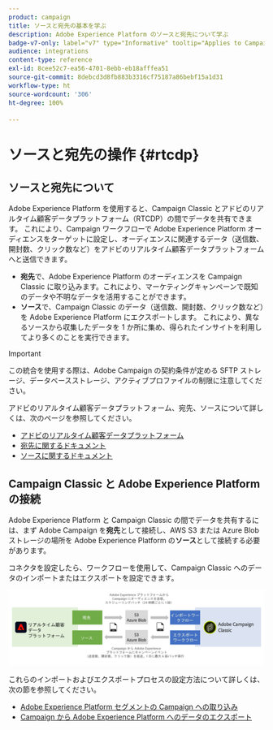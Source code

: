 ```yaml
---
product: campaign
title: ソースと宛先の基本を学ぶ
description: Adobe Experience Platform のソースと宛先について学ぶ
badge-v7-only: label="v7" type="Informative" tooltip="Applies to Campaign Classic v7 only"
audience: integrations
content-type: reference
exl-id: 8cee52c7-ea56-4701-8ebb-eb18afffea51
source-git-commit: 8debcd3d8fb883b3316cf75187a86bebf15a1d31
workflow-type: ht
source-wordcount: '306'
ht-degree: 100%

---
```


# ソースと宛先の操作 {#rtcdp}



## ソースと宛先について

Adobe Experience Platform を使用すると、Campaign Classic とアドビのリアルタイム顧客データプラットフォーム（RTCDP）の間でデータを共有できます。 これにより、Campaign ワークフローで Adobe Experience Platform オーディエンスをターゲットに設定し、オーディエンスに関連するデータ（送信数、開封数、クリック数など）をアドビのリアルタイム顧客データプラットフォームへと送信できます。

* **宛先**&#x200B;で、Adobe Experience Platform のオーディエンスを Campaign Classic に取り込みます。これにより、マーケティングキャンペーンで既知のデータや不明なデータを活用することができます。
* **ソース**&#x200B;で、Campaign Classic のデータ（送信数、開封数、クリック数など）を Adobe Experience Platform にエクスポートします。 これにより、異なるソースから収集したデータを 1 か所に集め、得られたインサイトを利用してより多くのことを実行できます。

>[!IMPORTANT]
>
>この統合を使用する際は、Adobe Campaign の契約条件が定める SFTP ストレージ、データベースストレージ、アクティブプロファイルの制限に注意してください。

アドビのリアルタイム顧客データプラットフォーム、宛先、ソースについて詳しくは、次のページを参照してください。

* [アドビのリアルタイム顧客データプラットフォーム](https://experienceleague.adobe.com/docs/experience-platform/rtcdp/overview.html?lang=ja)
* [宛先に関するドキュメント](https://experienceleague.adobe.com/docs/experience-platform/destinations/home.html?lang=ja)
* [ソースに関するドキュメント](https://experienceleague.adobe.com/docs/experience-platform/sources/home.html?lang=ja)

## Campaign Classic と Adobe Experience Platform の接続

Adobe Experience Platform と Campaign Classic の間でデータを共有するには、まず Adobe Campaign を&#x200B;**宛先**&#x200B;として接続し、AWS S3 または Azure Blob ストレージの場所を Adobe Experience Platform の&#x200B;**ソース**&#x200B;として接続する必要があります。

コネクタを設定したら、ワークフローを使用して、Campaign Classic へのデータのインポートまたはエクスポートを設定できます。

![](assets/rtcdp-schema.png)

これらのインポートおよびエクスポートプロセスの設定方法について詳しくは、次の節を参照してください。

* [Adobe Experience Platform セグメントの Campaign への取り込み](../../integrations/using/ingest-aep-data.md)
* [Campaign から Adobe Experience Platform へのデータのエクスポート](../../integrations/using/export-campaign-data.md)
